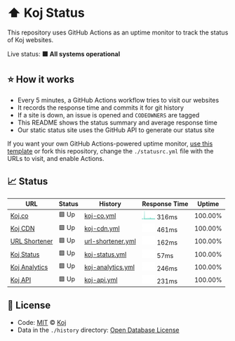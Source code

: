 # ⬆️ Koj Status

This repository uses GitHub Actions as an uptime monitor to track the status of Koj websites.

Live status: <!--live status--> **🟩 All systems operational**

## ⭐ How it works

- Every 5 minutes, a GitHub Actions workflow tries to visit our websites
- It records the response time and commits it for git history
- If a site is down, an issue is opened and `CODEOWNERS` are tagged
- This README shows the status summary and average response time
- Our static status site uses the GitHub API to generate our status site

If you want your own GitHub Actions-powered uptime monitor, [use this template](https://docs.github.com/en/github/creating-cloning-and-archiving-repositories/creating-a-repository-from-a-template) or fork this repository, change the `./statusrc.yml` file with the URLs to visit, and enable Actions.

## 📈 Status

<!--start: status pages-->

| URL | Status | History | Response Time | Uptime |
| --- | ------ | ------- | ------------- | ------ |
| [Koj.co](https://koj.co) | 🟩 Up | [koj-co.yml](https://github.com/koj-co/status/commits/master/history/koj-co.yml) | <img alt="Response time graph" src="./history/koj-co.png" height="20"> 316ms | 100.00%
| [Koj CDN](https://kojcdn.com) | 🟩 Up | [koj-cdn.yml](https://github.com/koj-co/status/commits/master/history/koj-cdn.yml) | <img alt="Response time graph" src="./history/koj-cdn.png" height="20"> 461ms | 100.00%
| [URL Shortener](https://go.koj.co) | 🟩 Up | [url-shortener.yml](https://github.com/koj-co/status/commits/master/history/url-shortener.yml) | <img alt="Response time graph" src="./history/url-shortener.png" height="20"> 162ms | 100.00%
| [Koj Status](https://status.koj.co) | 🟩 Up | [koj-status.yml](https://github.com/koj-co/status/commits/master/history/koj-status.yml) | <img alt="Response time graph" src="./history/koj-status.png" height="20"> 57ms | 100.00%
| [Koj Analytics](https://analytics.koj.co) | 🟩 Up | [koj-analytics.yml](https://github.com/koj-co/status/commits/master/history/koj-analytics.yml) | <img alt="Response time graph" src="./history/koj-analytics.png" height="20"> 246ms | 100.00%
| [Koj API](https://api.koj.co) | 🟩 Up | [koj-api.yml](https://github.com/koj-co/status/commits/master/history/koj-api.yml) | <img alt="Response time graph" src="./history/koj-api.png" height="20"> 231ms | 100.00%

<!--end: status pages-->

## 📄 License

- Code: [MIT](./LICENSE) © [Koj](https://koj.co)
- Data in the `./history` directory: [Open Database License](https://opendatacommons.org/licenses/odbl/1-0/)
